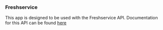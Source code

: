 ### Freshservice

This app is designed to be used with the Freshservice API. Documentation for this API can be found [here](https://api.freshservice.com/#intro)
